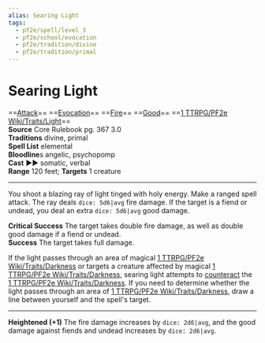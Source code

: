 ```yaml
---
alias: Searing Light 
tags:
  - pf2e/spell/level_3
  - pf2e/school/evocation
  - pf2e/tradition/divine
  - pf2e/tradition/primal
---
```


# Searing Light

==[Attack](Attack.md)== ==[Evocation](Evocation.md)== ==[Fire](Fire.md)== ==[Good](Good.md)== ==[1 TTRPG/PF2e Wiki/Traits/Light](1%20TTRPG/PF2e%20Wiki/Traits/Light)==  
__Source__ Core Rulebook pg. 367 3.0  
**Traditions** divine, primal  
**Spell List** elemental  
**Bloodline**s angelic, psychopomp  
**Cast** ►► somatic, verbal  
**Range** 120 feet; **Targets** 1 creature

---

You shoot a blazing ray of light tinged with holy energy. Make a ranged spell attack. The ray deals `dice: 5d6|avg` fire damage. If the target is a fiend or undead, you deal an extra `dice: 5d6|avg` good damage.

**Critical Success** The target takes double fire damage, as well as double good damage if a fiend or undead.  
**Success** The target takes full damage.

If the light passes through an area of magical [1 TTRPG/PF2e Wiki/Traits/Darkness](1%20TTRPG/PF2e%20Wiki/Traits/Darkness) or targets a creature affected by magical [1 TTRPG/PF2e Wiki/Traits/Darkness](1%20TTRPG/PF2e%20Wiki/Traits/Darkness), searing light attempts to [counteract](Counteracting.md) the [1 TTRPG/PF2e Wiki/Traits/Darkness](1%20TTRPG/PF2e%20Wiki/Traits/Darkness). If you need to determine whether the light passes through an area of [1 TTRPG/PF2e Wiki/Traits/Darkness](1%20TTRPG/PF2e%20Wiki/Traits/Darkness), draw a line between yourself and the spell's target.

<hr>

**Heightened (+1)** The fire damage increases by `dice: 2d6|avg`, and the good damage against fiends and undead increases by `dice: 2d6|avg`.
